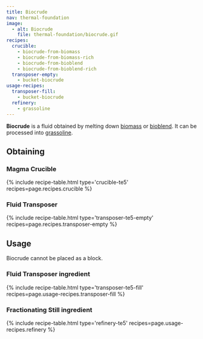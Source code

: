 ```yaml
---
title: Biocrude
nav: thermal-foundation
image:
  - alt: Biocrude
    file: thermal-foundation/biocrude.gif
recipes:
  crucible:
    - biocrude-from-biomass
    - biocrude-from-biomass-rich
    - biocrude-from-bioblend
    - biocrude-from-bioblend-rich
  transposer-empty:
    - bucket-biocrude
usage-recipes:
  transposer-fill:
    - bucket-biocrude
  refinery:
    - grassoline
---
```


**Biocrude** is a fluid obtained by melting down
[biomass](/docs/thermal-foundation/pulped-biomass/) or
[bioblend](/docs/thermal-foundation/pulped-bioblend/). It can be processed into
[grassoline](/docs/thermal-foundation/grassoline/).


Obtaining
---------

### Magma Crucible
{% include recipe-table.html type='crucible-te5' recipes=page.recipes.crucible %}

### Fluid Transposer
{% include recipe-table.html type='transposer-te5-empty' recipes=page.recipes.transposer-empty %}


Usage
-----

Biocrude cannot be placed as a block.

### Fluid Transposer ingredient
{% include recipe-table.html type='transposer-te5-fill' recipes=page.usage-recipes.transposer-fill %}

### Fractionating Still ingredient
{% include recipe-table.html type='refinery-te5' recipes=page.usage-recipes.refinery %}
